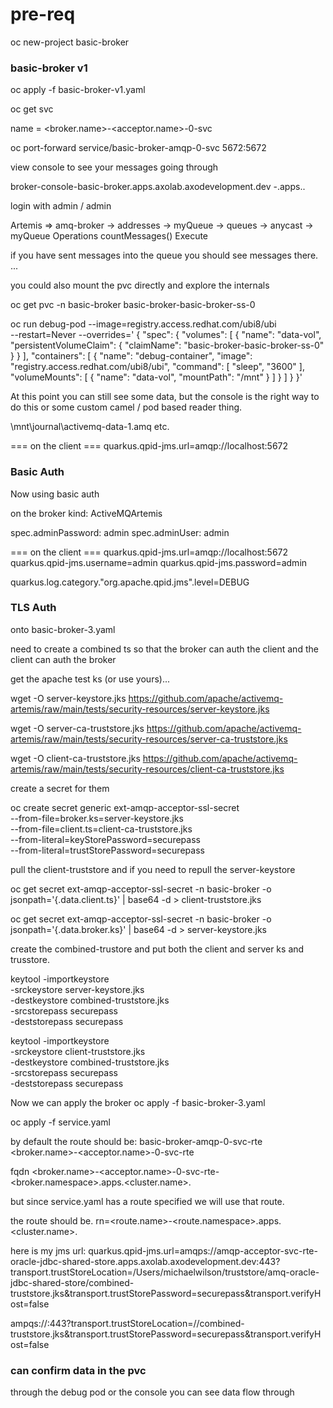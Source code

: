 # pre-req

oc new-project basic-broker

### basic-broker v1

oc apply -f basic-broker-v1.yaml

oc get svc

name = <broker.name>-<acceptor.name>-0-svc

oc port-forward service/basic-broker-amqp-0-svc 5672:5672

view console to see your messages going through

broker-console-basic-broker.apps.axolab.axodevelopment.dev
<route-name>-<route-ns>.apps.<cluster-name>.<domain>

login with admin / admin

Artemis => amq-broker -> addresses -> myQueue -> queues -> anycast -> myQueue
Operations
countMessages()
Execute

if you have sent messages into the queue you should see messages there.
...

you could also mount the pvc directly and explore the internals

oc get pvc -n basic-broker
basic-broker-basic-broker-ss-0

oc run debug-pod --image=registry.access.redhat.com/ubi8/ubi \
  --restart=Never --overrides='
{
  "spec": {
    "volumes": [
      {
        "name": "data-vol",
        "persistentVolumeClaim": {
          "claimName": "basic-broker-basic-broker-ss-0"
        }
      }
    ],
    "containers": [
      {
        "name": "debug-container",
        "image": "registry.access.redhat.com/ubi8/ubi",
        "command": [
          "sleep",
          "3600"
        ],
        "volumeMounts": [
          {
            "name": "data-vol",
            "mountPath": "/mnt"
          }
        ]
      }
    ]
  }
}'

At this point you can still see some data, but the console is the right way to do this or some custom camel / pod based reader thing.

\mnt\journal\activemq-data-1.amq etc.

=== on the client === 
quarkus.qpid-jms.url=amqp://localhost:5672


### Basic Auth 
Now using basic auth

on the broker kind: ActiveMQArtemis

spec.adminPassword: admin
spec.adminUser: admin


=== on the client === 
quarkus.qpid-jms.url=amqp://localhost:5672
quarkus.qpid-jms.username=admin
quarkus.qpid-jms.password=admin

quarkus.log.category."org.apache.qpid.jms".level=DEBUG


### TLS Auth

onto basic-broker-3.yaml

need to create a combined ts so that the broker can auth the client and the client can auth the broker

get the apache test ks (or use yours)...

wget -O server-keystore.jks https://github.com/apache/activemq-artemis/raw/main/tests/security-resources/server-keystore.jks

wget -O server-ca-truststore.jks https://github.com/apache/activemq-artemis/raw/main/tests/security-resources/server-ca-truststore.jks

wget -O client-ca-truststore.jks https://github.com/apache/activemq-artemis/raw/main/tests/security-resources/client-ca-truststore.jks

create a secret for them

oc create secret generic ext-amqp-acceptor-ssl-secret \
--from-file=broker.ks=server-keystore.jks \
--from-file=client.ts=client-ca-truststore.jks \
--from-literal=keyStorePassword=securepass \
--from-literal=trustStorePassword=securepass

pull the client-truststore and if you need to repull the server-keystore

oc get secret ext-amqp-acceptor-ssl-secret -n basic-broker -o jsonpath='{.data.client\.ts}' | base64 -d > client-truststore.jks

oc get secret ext-amqp-acceptor-ssl-secret -n basic-broker -o jsonpath='{.data.broker\.ks}' | base64 -d > server-keystore.jks

create the combined-trustore and put both the client and server ks and trusstore.

keytool -importkeystore \
  -srckeystore server-keystore.jks \
  -destkeystore combined-truststore.jks \
  -srcstorepass securepass \
  -deststorepass securepass

keytool -importkeystore \
  -srckeystore client-truststore.jks \
  -destkeystore combined-truststore.jks \
  -srcstorepass securepass \
  -deststorepass securepass

Now we can apply the broker
oc apply -f basic-broker-3.yaml

oc apply -f service.yaml

by default the route should be:
basic-broker-amqp-0-svc-rte
<broker.name>-<acceptor.name>-0-svc-rte

fqdn
<broker.name>-<acceptor.name>-0-svc-rte-<broker.namespace>.apps.<cluster.name>.<domainname>

but since service.yaml has a route specified we will use that route.

the route should be.
rn=<route.name>-<route.namespace>.apps.<cluster.name>.<domainname>

here is my jms url:
quarkus.qpid-jms.url=amqps://amqp-acceptor-svc-rte-oracle-jdbc-shared-store.apps.axolab.axodevelopment.dev:443?transport.trustStoreLocation=/Users/michaelwilson/truststore/amq-oracle-jdbc-shared-store/combined-truststore.jks&transport.trustStorePassword=securepass&transport.verifyHost=false

ampqs://<rn>:443?transport.trustStoreLocation=/<trusts-storepath>/combined-truststore.jks&transport.trustStorePassword=securepass&transport.verifyHost=false

### can confirm data in the pvc
through the debug pod or the console you can see data flow through